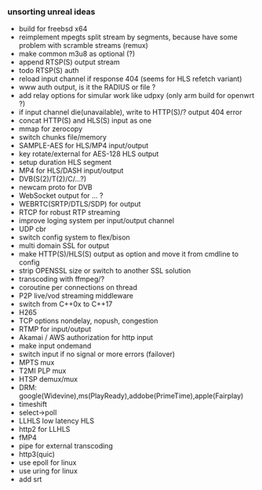 ### unsorting unreal ideas

- build for freebsd x64
- reimplement mpegts split stream by segments, because have some problem with scramble streams (remux)
- make common m3u8 as optional (?)
- append RTSP(S) output stream
- todo RTSP(S) auth
- reload input channel if response 404 (seems for HLS refetch variant)
- www auth output, is it the RADIUS or file ?
- add relay options for simular work like udpxy (only arm build for openwrt ?)
- if input channel die(unavailable), write to HTTP(S)/? output 404 error
- concat HTTP(S) and HLS(S) input as one
- mmap for zerocopy
- switch chunks file/memory
- SAMPLE-AES for HLS/MP4 input/output
- key rotate/external for AES-128 HLS output
- setup duration HLS segment
- MP4 for HLS/DASH input/output
- DVB(S(2)/T(2)/C/...?)
- newcam proto for DVB
- WebSocket output for ... ?
- WEBRTC(SRTP/DTLS/SDP) for output
- RTCP for robust RTP streaming
- improve loging system per input/output channel
- UDP cbr
- switch config system to flex/bison
- multi domain SSL for output
- make HTTP(S)/HLS(S) output as option and move it from cmdline to config
- strip OPENSSL size or switch to another SSL solution
- transcoding with ffmpeg/?
- coroutine per connections on thread
- P2P live/vod streaming middleware
- switch from C++0x to C++17
- H265
- TCP options nondelay, nopush, congestion
- RTMP for input/output
- Akamai / AWS authorization for http input
- make input ondemand
- switch input if no signal or more errors (failover)
- MPTS mux
- T2MI PLP mux
- HTSP demux/mux
- DRM: google(Widevine),ms(PlayReady),addobe(PrimeTime),apple(Fairplay)
- timeshift
- select->poll
- LLHLS low latency HLS
- http2 for LLHLS
- fMP4
- pipe for external transcoding
- http3(quic)
- use epoll for linux
- use uring for linux
- add srt
